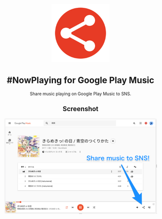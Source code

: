 <div align="center">


<a href="#" title="#NowPlaying for Google Play Music">
  <img width="192px" alt="Logo"src="./logo.svg?raw=true">
</a>

# #NowPlaying for Google Play Music

Share music playing on Google Play Music to SNS.

## Screenshot

![Screenshot](./screenshot.png?raw=true 'Screenshot')


</div>
